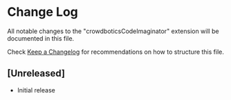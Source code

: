 # Change Log

All notable changes to the "crowdboticsCodeImaginator" extension will be documented in this file.

Check [Keep a Changelog](http://keepachangelog.com/) for recommendations on how to structure this file.

## [Unreleased]

- Initial release